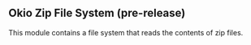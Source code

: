 Okio Zip File System (pre-release)
----------------------------------

This module contains a file system that reads the contents of zip files.
